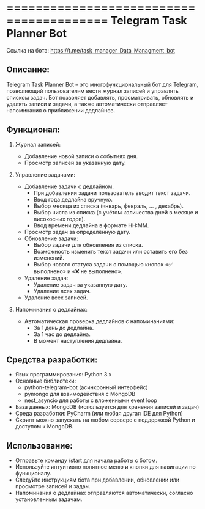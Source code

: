 ========================================
            Telegram Task Planner Bot
========================================

Ссылка на бота: https://t.me/task_manager_Data_Managment_bot

Описание:
------------
Telegram Task Planner Bot – это многофункциональный бот для Telegram, 
позволяющий пользователям вести журнал записей и управлять списком задач. 
Бот позволяет добавлять, просматривать, обновлять и удалять записи и задачи, 
а также автоматически отправляет напоминания о приближении дедлайнов.

Функционал:
------------
1. Журнал записей:
   - Добавление новой записи о событиях дня.
   - Просмотр записей за указанную дату.

2. Управление задачами:
   - Добавление задачи с дедлайном.
     * При добавлении задачи пользователь вводит текст задачи.
     * Ввод года дедлайна вручную.
     * Выбор месяца из списка (январь, февраль, ... , декабрь).
     * Выбор числа из списка (с учётом количества дней в месяце и високосных годов).
     * Ввод времени дедлайна в формате HH:MM.
   - Просмотр задач за определённую дату.
   - Обновление задачи:
     * Выбор задачи для обновления из списка.
     * Возможность изменить текст задачи или оставить его без изменений.
     * Выбор нового статуса задачи с помощью кнопок «✅ выполнено» и «❌ не выполнено».
   - Удаление задач:
     * Удаление задач за указанную дату.
     * Удаление всех задач.
   - Удаление всех записей.

3. Напоминания о дедлайнах:
   - Автоматическая проверка дедлайнов с напоминаниями:
     * За 1 день до дедлайна.
     * За 1 час до дедлайна.
     * В момент наступления дедлайна.

Средства разработки:
---------------------
- Язык программирования: Python 3.x
- Основные библиотеки:
  * python-telegram-bot (асинхронный интерфейс)
  * pymongo для взаимодействия с MongoDB
  * nest_asyncio для работы с вложенными event loop
- База данных: MongoDB (используется для хранения записей и задач)
- Среда разработки: PyCharm (или любая другая IDE для Python)
- Скрипт можно запускать на любом сервере с поддержкой Python и доступом к MongoDB.

Использование:
---------------
- Отправьте команду /start для начала работы с ботом.
- Используйте интуитивно понятное меню и кнопки для навигации по функционалу.
- Следуйте инструкциям бота при добавлении, обновлении или просмотре записей и задач.
- Напоминания о дедлайнах отправляются автоматически, согласно установленным задачам.


